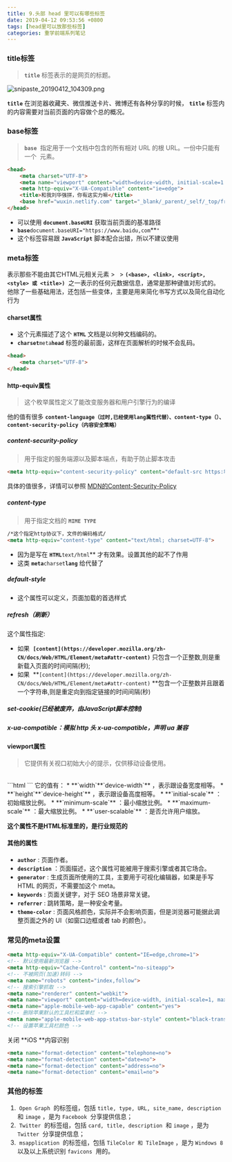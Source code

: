 ```yaml
---
title: 9.头部 head 里可以有哪些标签
date: 2019-04-12 09:53:56 +0800
tags: [head里可以放那些标签]
categories: 重学前端系列笔记
---
```


<a name="c6ed8a2d"></a>
### title标签
> **`title`** 标签表示的是网页的标题。

![snipaste_20190412_104309.png](https://cdn.nlark.com/yuque/0/2019/png/221851/1555037047336-a29488e6-0099-4e46-9c08-afce1bbb6bc7.png#align=left&display=inline&height=129&name=snipaste_20190412_104309.png&originHeight=64&originWidth=369&size=5897&status=done&width=746)

**`title`** 在浏览器收藏夹、微信推送卡片、微博还有各种分享的时候， **`title`** 标签内的内容需要对当前页面的内容做个总的概况。

<a name="228db434"></a>
### base标签
> **`base`**  指定用于一个文档中包含的所有相对 URL 的根 URL。一份中只能有一个  元素。


```html
<head>
    <meta charset="UTF-8">
    <meta name="viewport" content="width=device-width, initial-scale=1.0">
    <meta http-equiv="X-UA-Compatible" content="ie=edge">
    <title>和我刘华强拼，你有这实力嘛</title>
    <base href="wuxin.netlify.com" target="_blank/_parent/_self/_top/framename">
</head>
```

* 可以使用 **`document.baseURI`** 获取当前页面的基准路径
* **`base`**`document.baseURI="https://www.baidu,com`**`"`  
* 这个标签容易跟 **`JavaScript`** 脚本配合出错，所以不建议使用
<a name="e7096204"></a>
### meta标签
表示那些不能由其它HTML元相关元素 > ` `> **`(<base>, <link>, <script>, <style> 或 <title>)`**  之一表示的任何元数据信息，通常是那种键值对形式的。他除了一些基础用法，还包括一些变体，主要是用来简化书写方式以及简化自动化行为
<a name="851d084c"></a>
#### charset属性
* 这个元素描述了这个 **`HTML`** 文档是以何种文档编码的。
* **`charset`**`meta`**`head`** 标签的最前面，这样在页面解析的时候不会乱码。
```html
<head>
    <meta charset="UTF-8">
</head>
```

<a name="7c550811"></a>
#### http-equiv属性
> 这个枚举属性定义了能改变服务器和用户引擎行为的编译


他的值有很多 **`content-language（过时,已经使用lang属性代替）、content-type（）、content-security-policy（内容安全策略）`** 

<a name="content-security-policy"></a>
##### content-security-policy
> 用于指定的服务端源以及脚本端点，有助于防止脚本攻击

```html
<meta http-equiv="content-security-policy" content="default-src https:地址">
```
具体的值很多，详情可以参照 [MDN的Content-Security-Policy](https://developer.mozilla.org/zh-CN/docs/Web/HTTP/Headers/Content-Security-Policy__by_cnvoid)

<a name="content-type"></a>
##### content-type
> 用于指定文档的 **`MIME TYPE`** 


```html
/*这个指定http协议下，文件的编码格式/
<meta http-equiv="content-type" content="text/html; charset=UTF-8"> 
```

* 因为是写在 **`HTML`**`text/html`** 才有效果。设置其他的起不了作用
* 这类 **`meta`**`charset`**`lang`** 给代替了

<a name="default-style"></a>
##### **default-style**
* 这个属性可以定义，页面加载的首选样式
<a name="5ebf7738"></a>
##### **refresh（刷新）**
这个属性指定:
  * 如果  **`[content](https://developer.mozilla.org/zh-CN/docs/Web/HTML/Element/meta#attr-content)`** 只包含一个正整数,则是重新载入页面的时间间隔(秒);
  * 如果  **`[content](https://developer.mozilla.org/zh-CN/docs/Web/HTML/Element/meta#attr-content)` **包含一个正整数并且跟着一个字符串,则是重定向到指定链接的时间间隔(秒)
<a name="4fd242dc"></a>
##### **set-cookie(已经被废弃，由JavaScript脚本控制)**
<a name="9eb346ba"></a>
##### x-ua-compatible：模拟 http 头 x-ua-compatible，声明 ua 兼容
<a name="3b3099f3"></a>
#### viewport属性
> 它提供有关视口初始大小的提示，仅供移动设备使用。

<br />
```html
<meta name="viewport" content="width=device-width, initial-scale=1.0">
```
它的值有：
* **`width`**`device-width`** ，表示跟设备宽度相等。
* **`height`**`device-height`** ，表示跟设备高度相等。
* **`initial-scale`** ：初始缩放比例。
* **`minimum-scale`** ：最小缩放比例。
* **`maximum-scale`** ：最大缩放比例。
* **`user-scalable`** ：是否允许用户缩放。

**这个属性不是HTML标准里的，是行业规范的**

<a name="4c07161c"></a>
#### 其他的属性
* **`author`** : 页面作者。
* **`description`** ：页面描述，这个属性可能被用于搜索引擎或者其它场合。
* **`generator`** : 生成页面所使用的工具，主要用于可视化编辑器，如果是手写 HTML 的网页，不需要加这个 meta。
* **`keywords`** : 页面关键字，对于 SEO 场景非常关键。
* **`referrer`** : 跳转策略，是一种安全考量。
* **`theme-color`** : 页面风格颜色，实际并不会影响页面，但是浏览器可能据此调整页面之外的 UI（如窗口边框或者 tab 的颜色）。
<a name="ad6873b9"></a>
### 常见的meta设置
```html
<meta http-equiv="X-UA-Compatible" content="IE=edge,chrome=1">
<!-- 默认使用最新浏览器 -->
<meta http-equiv="Cache-Control" content="no-siteapp">
<!-- 不被网页(加速)转码 -->
<meta name="robots" content="index,follow">
<!-- 搜索引擎抓取 -->
<meta name="renderer" content="webkit">
<meta name="viewport" content="width=device-width, initial-scale=1, maximum-scale=1, minimum-scale=1, user-scalable=no, minimal-ui">
<meta name="apple-mobile-web-app-capable" content="yes">
<!-- 删除苹果默认的工具栏和菜单栏 -->
<meta name="apple-mobile-web-app-status-bar-style" content="black-translucent">
<!-- 设置苹果工具栏颜色 -->
```

关闭 **iOS **内容识别
```html
<meta name="format-detection" content="telephone=no">
<meta name="format-detection" content="date=no">
<meta name="format-detection" content="address=no">
<meta name="format-detection" content="email=no">
```

<a name="a9b648bd"></a>
### 其他的标签
1.  `Open Graph`  的标签组，包括 `title, type, URL, site_name, description`  和 `image` ，是为 `Facebook`  分享提供信息；
1.  `Twitter`  的标签组，包括 `card, title, description`  和 `image` ，是为 `Twitter`  分享提供信息；
1.  `msapplication`  的标签组，包括 `TileColor 和 TileImage` ，是为 `Windows 8`  以及以上系统识别 `favicons`  用的。

